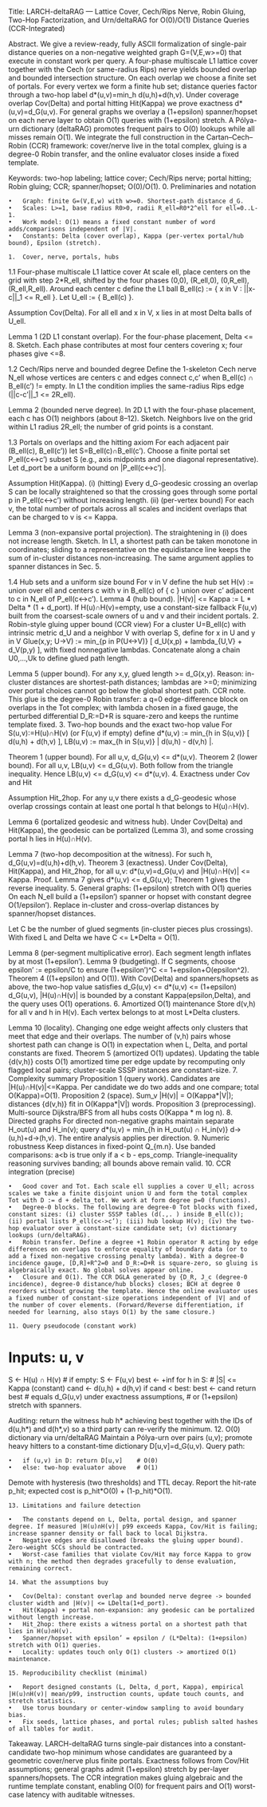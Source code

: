Title: LARCH-deltaRAG — Lattice Cover, Cech/Rips Nerve, Robin Gluing, Two-Hop Factorization, and Urn/deltaRAG for O(0)/O(1) Distance Queries (CCR-Integrated)

Abstract.
We give a review-ready, fully ASCII formalization of single-pair distance queries on a non-negative weighted graph G=(V,E,w>=0) that execute in constant work per query. A four-phase multiscale L1 lattice cover together with the Cech (or same-radius Rips) nerve yields bounded overlap and bounded intersection structure. On each overlap we choose a finite set of portals. For every vertex we form a finite hub set; distance queries factor through a two-hop label d*(u,v)=min_h d(u,h)+d(h,v). Under coverage overlap Cov(Delta) and portal hitting Hit(Kappa) we prove exactness d*(u,v)=d_G(u,v). For general graphs we overlay a (1+epsilon) spanner/hopset on each nerve layer to obtain O(1) queries with (1+epsilon) stretch. A Pólya-urn dictionary (deltaRAG) promotes frequent pairs to O(0) lookups while all misses remain O(1). We integrate the full construction in the Cartan–Cech–Robin (CCR) framework: cover/nerve live in the total complex, gluing is a degree-0 Robin transfer, and the online evaluator closes inside a fixed template.

Keywords: two-hop labeling; lattice cover; Cech/Rips nerve; portal hitting; Robin gluing; CCR; spanner/hopset; O(0)/O(1).
	0.	Preliminaries and notation

	•	Graph: finite G=(V,E,w) with w>=0. Shortest-path distance d_G.
	•	Scales: L>=1, base radius R0>0, radii R_ell=R0*2^ell for ell=0..L-1.
	•	Work model: O(1) means a fixed constant number of word adds/comparisons independent of |V|.
	•	Constants: Delta (cover overlap), Kappa (per-vertex portal/hub bound), Epsilon (stretch).

	1.	Cover, nerve, portals, hubs

1.1 Four-phase multiscale L1 lattice cover
At scale ell, place centers on the grid with step 2*R_ell, shifted by the four phases (0,0), (R_ell,0), (0,R_ell), (R_ell,R_ell). Around each center c define the L1 ball
B_ell(c) := { x in V : ||x-c||_1 <= R_ell }.
Let U_ell := { B_ell(c) }.

Assumption Cov(Delta). For all ell and x in V, x lies in at most Delta balls of U_ell.

Lemma 1 (2D L1 constant overlap).
For the four-phase placement, Delta <= 8.
Sketch. Each phase contributes at most four centers covering x; four phases give <=8.

1.2 Cech/Rips nerve and bounded degree
Define the 1-skeleton Cech nerve N_ell whose vertices are centers c and edges connect c,c’ when B_ell(c) ∩ B_ell(c’) != empty. In L1 the condition implies the same-radius Rips edge (||c-c’||_1 <= 2R_ell).

Lemma 2 (bounded nerve degree).
In 2D L1 with the four-phase placement, each c has O(1) neighbors (about 8–12).
Sketch. Neighbors live on the grid within L1 radius 2R_ell; the number of grid points is a constant.

1.3 Portals on overlaps and the hitting axiom
For each adjacent pair (B_ell(c), B_ell(c’)) let S=B_ell(c)∩B_ell(c’). Choose a finite portal set
P_ell(c<->c’) subset S
(e.g., axis midpoints and one diagonal representative). Let d_port be a uniform bound on |P_ell(c<->c’)|.

Assumption Hit(Kappa).
(i) (hitting) Every d_G-geodesic crossing an overlap S can be locally straightened so that the crossing goes through some portal p in P_ell(c<->c’) without increasing length.
(ii) (per-vertex bound) For each v, the total number of portals across all scales and incident overlaps that can be charged to v is <= Kappa.

Lemma 3 (non-expansive portal projection).
The straightening in (i) does not increase length.
Sketch. In L1, a shortest path can be taken monotone in coordinates; sliding to a representative on the equidistance line keeps the sum of in-cluster distances non-increasing. The same argument applies to spanner distances in Sec. 5.

1.4 Hub sets and a uniform size bound
For v in V define the hub set
H(v) := union over ell and centers c with v in B_ell(c) of
{ c } union over c’ adjacent to c in N_ell of P_ell(c<->c’).
Lemma 4 (hub bound).
|H(v)| <= Kappa := L * Delta * (1 + d_port).
If H(u)∩H(v)=empty, use a constant-size fallback F(u,v) built from the coarsest-scale owners of u and v and their incident portals.
	2.	Robin-style gluing upper bound (CCR view)
For a cluster U=B_ell(c) with intrinsic metric d_U and a neighbor V with overlap S, define for x in U and y in V
Glue(x,y; U->V) := min_{p in P(U<->V)} [ d_U(x,p) + lambda_{U,V} + d_V(p,y) ],
with fixed nonnegative lambdas. Concatenate along a chain U0,…,Uk to define glued path length.

Lemma 5 (upper bound).
For any x,y, glued length >= d_G(x,y).
Reason: in-cluster distances are shortest-path distances; lambdas are >=0; minimizing over portal choices cannot go below the global shortest path.
CCR note. This glue is the degree-0 Robin transfer: a q=0 edge-difference block on overlaps in the Tot complex; with lambda chosen in a fixed gauge, the perturbed differential D_R:=D+R is square-zero and keeps the runtime template fixed.
	3.	Two-hop bounds and the exact two-hop value
For S(u,v):=H(u)∩H(v) (or F(u,v) if empty) define
d*(u,v) := min_{h in S(u,v)} [ d(u,h) + d(h,v) ],
LB(u,v) := max_{h in S(u,v)} | d(u,h) - d(v,h) |.

Theorem 1 (upper bound).
For all u,v, d_G(u,v) <= d*(u,v).
Theorem 2 (lower bound).
For all u,v, LB(u,v) <= d_G(u,v).
Both follow from the triangle inequality. Hence LB(u,v) <= d_G(u,v) <= d*(u,v).
	4.	Exactness under Cov and Hit

Assumption Hit_2hop.
For any u,v there exists a d_G-geodesic whose overlap crossings contain at least one portal h that belongs to H(u)∩H(v).

Lemma 6 (portalized geodesic and witness hub).
Under Cov(Delta) and Hit(Kappa), the geodesic can be portalized (Lemma 3), and some crossing portal h lies in H(u)∩H(v).

Lemma 7 (two-hop decomposition at the witness).
For such h, d_G(u,v)=d(u,h)+d(h,v).
Theorem 3 (exactness).
Under Cov(Delta), Hit(Kappa), and Hit_2hop, for all u,v:
d*(u,v)=d_G(u,v)  and  |H(u)∩H(v)| <= Kappa.
Proof. Lemma 7 gives d*(u,v) <= d_G(u,v); Theorem 1 gives the reverse inequality.
	5.	General graphs: (1+epsilon) stretch with O(1) queries
On each N_ell build a (1+epsilon’) spanner or hopset with constant degree O(1/epsilon’). Replace in-cluster and cross-overlap distances by spanner/hopset distances.

Let C be the number of glued segments (in-cluster pieces plus crossings). With fixed L and Delta we have C <= L*Delta = O(1).

Lemma 8 (per-segment multiplicative error).
Each segment length inflates by at most (1+epsilon’).
Lemma 9 (budgeting).
If C segments, choose epsilon’ := epsilon/C to ensure (1+epsilon’)^C <= 1+epsilon+O(epsilon^2).
Theorem 4 ((1+epsilon) and O(1)).
With Cov(Delta) and spanners/hopsets as above, the two-hop value satisfies
d_G(u,v) <= d*(u,v) <= (1+epsilon) d_G(u,v),
|H(u)∩H(v)| is bounded by a constant Kappa(epsilon,Delta), and the query uses O(1) operations.
	6.	Amortized O(1) maintenance
Store d(v,h) for all v and h in H(v). Each vertex belongs to at most L*Delta clusters.

Lemma 10 (locality).
Changing one edge weight affects only clusters that meet that edge and their overlaps. The number of (v,h) pairs whose shortest path can change is O(1) in expectation when L, Delta, and portal constants are fixed.
Theorem 5 (amortized O(1) updates).
Updating the table {d(v,h)} costs O(1) amortized time per edge update by recomputing only flagged local pairs; cluster-scale SSSP instances are constant-size.
	7.	Complexity summary
Proposition 1 (query work).
Candidates are |H(u)∩H(v)|<=Kappa. Per candidate we do two adds and one compare; total O(Kappa)=O(1).
Proposition 2 (space).
Sum_v |H(v)| = O(Kappa*|V|); distances {d(v,h)} fit in O(Kappa*|V|) words.
Proposition 3 (preprocessing).
Multi-source Dijkstra/BFS from all hubs costs O(Kappa * m log n).
	8.	Directed graphs
For directed non-negative graphs maintain separate H_out(u) and H_in(v); query
d*(u,v) = min_{h in H_out(u) ∩ H_in(v)} d->(u,h)+d->(h,v).
The entire analysis applies per direction.
	9.	Numeric robustness
Keep distances in fixed-point Q_{m.n}. Use banded comparisons: a<b is true only if a < b - eps_comp. Triangle-inequality reasoning survives banding; all bounds above remain valid.
	10.	CCR integration (precise)

	•	Good cover and Tot. Each scale ell supplies a cover U_ell; across scales we take a finite disjoint union U and form the total complex Tot with D := d + delta_tot. We work at form degree p=0 (functions).
	•	Degree-0 blocks. The following are degree-0 Tot blocks with fixed, constant sizes: (i) cluster SSSP tables (d(.,. ) inside B_ell(c)); (ii) portal lists P_ell(c<->c’); (iii) hub lookup H(v); (iv) the two-hop evaluator over a constant-size candidate set; (v) dictionary lookups (urn/deltaRAG).
	•	Robin transfer. Define a degree +1 Robin operator R acting by edge differences on overlaps to enforce equality of boundary data (or to add a fixed non-negative crossing penalty lambda). With a degree-0 incidence gauge, [D,R]+R^2=0 and D_R:=D+R is square-zero, so gluing is algebraically exact. No global solves appear online.
	•	Closure and O(1). The CCR DGLA generated by {D_R, J_c (degree-0 incidence), degree-0 distance/hub blocks} closes; BCH at degree 0 reorders without growing the template. Hence the online evaluator uses a fixed number of constant-size operations independent of |V| and of the number of cover elements. (Forward/Reverse differentiation, if needed for learning, also stays O(1) by the same closure.)

	11.	Query pseudocode (constant work)

# Inputs: u, v
S <- H(u) ∩ H(v)           # if empty: S <- F(u,v)
best <- +inf
for h in S:                # |S| <= Kappa  (constant)
    cand <- d(u,h) + d(h,v)
    if cand < best: best <- cand
return best                # equals d_G(u,v) under exactness assumptions,
                           # or (1+epsilon) stretch with spanners.

Auditing: return the witness hub h* achieving best together with the IDs of d(u,h*) and d(h*,v) so a third party can re-verify the minimum.
	12.	O(0) dictionary via urn/deltaRAG
Maintain a Pólya-urn over pairs (u,v); promote heavy hitters to a constant-time dictionary D[u,v]=d_G(u,v). Query path:

	•	if (u,v) in D: return D[u,v]    # O(0)
	•	else: two-hop evaluator above   # O(1)
Demote with hysteresis (two thresholds) and TTL decay. Report the hit-rate p_hit; expected cost is p_hit*O(0) + (1-p_hit)*O(1).

	13.	Limitations and failure detection

	•	The constants depend on L, Delta, portal design, and spanner degree. If measured |H(u)∩H(v)| p99 exceeds Kappa, Cov/Hit is failing; increase spanner density or fall back to local Dijkstra.
	•	Negative edges are disallowed (breaks the gluing upper bound). Zero-weight SCCs should be contracted.
	•	Worst-case families that violate Cov/Hit may force Kappa to grow with n; the method then degrades gracefully to dense evaluation, remaining correct.

	14.	What the assumptions buy

	•	Cov(Delta): constant overlap and bounded nerve degree -> bounded cluster width and |H(v)| <= LDelta(1+d_port).
	•	Hit(Kappa) + portal non-expansion: any geodesic can be portalized without length increase.
	•	Hit_2hop: there exists a witness portal on a shortest path that lies in H(u)∩H(v).
	•	Spanner/hopset with epsilon’ = epsilon / (L*Delta): (1+epsilon) stretch with O(1) queries.
	•	Locality: updates touch only O(1) clusters -> amortized O(1) maintenance.

	15.	Reproducibility checklist (minimal)

	•	Report designed constants (L, Delta, d_port, Kappa), empirical |H(u)∩H(v)| mean/p99, instruction counts, update touch counts, and stretch statistics.
	•	Use torus boundary or center-window sampling to avoid boundary bias.
	•	Fix seeds, lattice phases, and portal rules; publish salted hashes of all tables for audit.

Takeaway.
LARCH-deltaRAG turns single-pair distances into a constant-candidate two-hop minimum whose candidates are guaranteed by a geometric cover/nerve plus finite portals. Exactness follows from Cov/Hit assumptions; general graphs admit (1+epsilon) stretch by per-layer spanners/hopsets. The CCR integration makes gluing algebraic and the runtime template constant, enabling O(0) for frequent pairs and O(1) worst-case latency with auditable witnesses.
